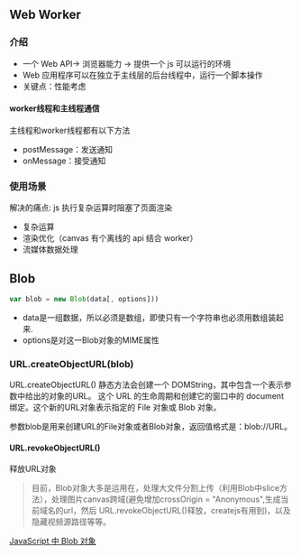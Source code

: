 
## Web Worker

### 介绍

- 一个 Web API-> 浏览器能力 -> 提供一个 js 可以运行的环境
- Web 应用程序可以在独立于主线层的后台线程中，运行一个脚本操作
- 关键点：性能考虑

#### worker线程和主线程通信

主线程和worker线程都有以下方法

- postMessage：发送通知
- onMessage：接受通知

### 使用场景

解决的痛点: js 执行复杂运算时阻塞了页面渲染

- 复杂运算
- 渲染优化（canvas 有个离线的 api 结合 worker）
- 流媒体数据处理

## Blob

```javascript
var blob = new Blob(data[, options]))
```

- data是一组数据，所以必须是数组，即使只有一个字符串也必须用数组装起来.
- options是对这一Blob对象的MIME属性

### URL.createObjectURL(blob)

URL.createObjectURL() 静态方法会创建一个 DOMString，其中包含一个表示参数中给出的对象的URL。
这个 URL 的生命周期和创建它的窗口中的 document 绑定。这个新的URL对象表示指定的 File 对象或 Blob 对象。

参数blob是用来创建URL的File对象或者Blob对象，返回值格式是：blob://URL。

#### URL.revokeObjectURL()

释放URL对象

> 目前，Blob对象大多是运用在，处理大文件分割上传（利用Blob中slice方法），处理图片canvas跨域(避免增加crossOrigin = "Anonymous",生成当前域名的url，然后 URL.revokeObjectURL()释放，createjs有用到)，以及隐藏视频源路径等等。

[JavaScript 中 Blob 对象](https://juejin.cn/post/6844903480704892942)
